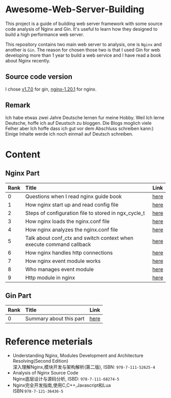 # Awesome-Web-Server-Building
This project is a guide of building web server framework with some source code analysis of Nginx and Gin. It's useful to learn  how they designed to build a high performance web server.   

This repository contains two main web server to analysis, one is `Nginx` and another is `Gin`. The reason for chosen those two is that I used Gin for web developing more than 1 year to build a web service and I have read a book about Nginx recently. 


## Source code version 
I chose [v1.7.0](https://github.com/gin-gonic/gin/tree/v1.7.0) for gin, [nginx-1.20.1](https://github.com/nginx/nginx/tree/release-1.21.1) for nginx. 

## Remark
Ich habe etwas zwei Jahre Deutsche lernen fur meine Hobby. Weil Ich lerne Deutsche, hoffe ich auf Deustsch zu bloggen. Die Blogs moglich viele Felher aber Ich hoffe dass ich gut vor dem Abschluss schreiben kann:)  
Einige Inhalte werde ich noch einmail auf Deutsch schreiben.

# Content
## Nginx Part
|Rank|Title|Link|
|--|:--|--|
|0|Questions when I read nginx guide book|[here](./nginx/0.question.md)|
|1|How nginx start up and read config file|[here](./nginx/1.init-and-read-conf.md)|
|2|Steps of configuration file to stored in ngx_cycle_t|[here](./nginx/2.step-of-config-stored.md)|
|3|How nginx loads the nginx.conf file|[here](./nginx/3.load-nginx-conf-file.md)|
|4|How nginx analyzes the nginx.conf file|[here](./nginx/4.nginx-analyzes-conf-file.md)|
|5|Talk about conf_ctx and switch context when execute command callback|[here](./nginx/5.context-switch-when-call-cmd-callback.md)|
|6|How nginx handles http connections|[here](./nginx/6.how-nginx-deal-connection.md)|
|7|How nginx event module works|[here](./nginx/7.how-nginx-event-module-works.md)|
|8|Who manages event module|[here](./nginx/8.who_manages_event_module.md)|
|9|Http module in nginx|[here](./nginx/9.http-module-in-nginx.md)|


## Gin Part
|Rank|Title|Link|
|--|:--|--|
|0|Summary about this part|[here](./gin/0.summary.md)|



 # Reference meterials
- Understanding Nginx, Modules Development and Architecture Resolving(Second Edition)  
深入理解Nginx,模块开发与架构解析(第二版), ISBN: `978-7-111-52625-4`  
- Analysis of Nginx Source Code  
Nginx底层设计与源码分析, ISBD: `978-7-111-68274-5`  
- Nginx完全开发指南,使用C,C++,Javascript和Lua  
ISBN:`978-7-121-36436-5`  

